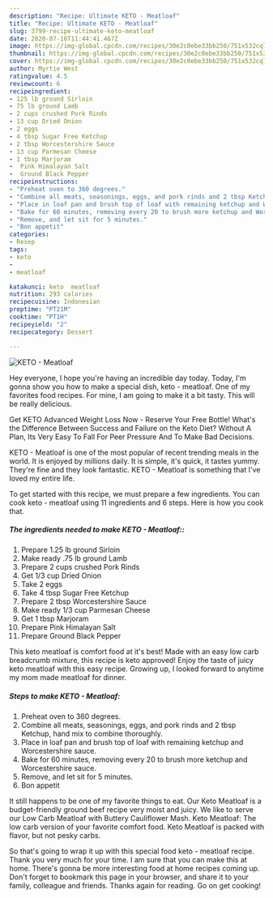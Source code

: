 ```yaml
---
description: "Recipe: Ultimate KETO - Meatloaf"
title: "Recipe: Ultimate KETO - Meatloaf"
slug: 3799-recipe-ultimate-keto-meatloaf
date: 2020-07-16T11:44:41.467Z
image: https://img-global.cpcdn.com/recipes/30e2c0ebe33bb250/751x532cq70/keto-meatloaf-recipe-main-photo.jpg
thumbnail: https://img-global.cpcdn.com/recipes/30e2c0ebe33bb250/751x532cq70/keto-meatloaf-recipe-main-photo.jpg
cover: https://img-global.cpcdn.com/recipes/30e2c0ebe33bb250/751x532cq70/keto-meatloaf-recipe-main-photo.jpg
author: Myrtie West
ratingvalue: 4.5
reviewcount: 6
recipeingredient:
- 125 lb ground Sirloin
- 75 lb ground Lamb
- 2 cups crushed Pork Rinds
- 13 cup Dried Onion
- 2 eggs
- 4 tbsp Sugar Free Ketchup
- 2 tbsp Worcestershire Sauce
- 13 cup Parmesan Cheese
- 1 tbsp Marjoram
-  Pink Himalayan Salt
-  Ground Black Pepper
recipeinstructions:
- "Preheat oven to 360 degrees."
- "Combine all meats, seasonings, eggs, and pork rinds and 2 tbsp Ketchup, hand mix to combine thoroughly."
- "Place in loaf pan and brush top of loaf with remaining ketchup and Worcestershire sauce."
- "Bake for 60 minutes, removing every 20 to brush more ketchup and Worcestershire sauce."
- "Remove, and let sit for 5 minutes."
- "Bon appetit"
categories:
- Resep
tags:
- keto
- 
- meatloaf

katakunci: keto  meatloaf
nutrition: 293 calories
recipecuisine: Indonesian
preptime: "PT21M"
cooktime: "PT1H"
recipeyield: "2"
recipecategory: Dessert

---
```



![KETO - Meatloaf](https://img-global.cpcdn.com/recipes/30e2c0ebe33bb250/751x532cq70/keto-meatloaf-recipe-main-photo.jpg)

Hey everyone, I hope you're having an incredible day today. Today, I'm gonna show you how to make a special dish, keto - meatloaf. One of my favorites food recipes. For mine, I am going to make it a bit tasty. This will be really delicious.

Get KETO Advanced Weight Loss Now - Reserve Your Free Bottle! What&#39;s the Difference Between Success and Failure on the Keto Diet? Without A Plan, Its Very Easy To Fall For Peer Pressure And To Make Bad Decisions.

KETO - Meatloaf is one of the most popular of recent trending meals in the world. It is enjoyed by millions daily. It is simple, it's quick, it tastes yummy. They're fine and they look fantastic. KETO - Meatloaf is something that I've loved my entire life.


To get started with this recipe, we must prepare a few ingredients. You can cook keto - meatloaf using 11 ingredients and 6 steps. Here is how you cook that.

##### The ingredients needed to make KETO - Meatloaf::

1. Prepare 1.25 lb ground Sirloin
1. Make ready .75 lb ground Lamb
1. Prepare 2 cups crushed Pork Rinds
1. Get 1/3 cup Dried Onion
1. Take 2 eggs
1. Take 4 tbsp Sugar Free Ketchup
1. Prepare 2 tbsp Worcestershire Sauce
1. Make ready 1/3 cup Parmesan Cheese
1. Get 1 tbsp Marjoram
1. Prepare  Pink Himalayan Salt
1. Prepare  Ground Black Pepper


This keto meatloaf is comfort food at it&#39;s best! Made with an easy low carb breadcrumb mixture, this recipe is keto approved! Enjoy the taste of juicy keto meatloaf with this easy recipe. Growing up, I looked forward to anytime my mom made meatloaf for dinner. 

##### Steps to make KETO - Meatloaf:

1. Preheat oven to 360 degrees.
1. Combine all meats, seasonings, eggs, and pork rinds and 2 tbsp Ketchup, hand mix to combine thoroughly.
1. Place in loaf pan and brush top of loaf with remaining ketchup and Worcestershire sauce.
1. Bake for 60 minutes, removing every 20 to brush more ketchup and Worcestershire sauce.
1. Remove, and let sit for 5 minutes.
1. Bon appetit


It still happens to be one of my favorite things to eat. Our Keto Meatloaf is a budget-friendly ground beef recipe very moist and juicy. We like to serve our Low Carb Meatloaf with Buttery Cauliflower Mash. Keto Meatloaf: The low carb version of your favorite comfort food. Keto Meatloaf is packed with flavor, but not pesky carbs. 

So that's going to wrap it up with this special food keto - meatloaf recipe. Thank you very much for your time. I am sure that you can make this at home. There's gonna be more interesting food at home recipes coming up. Don't forget to bookmark this page in your browser, and share it to your family, colleague and friends. Thanks again for reading. Go on get cooking!
